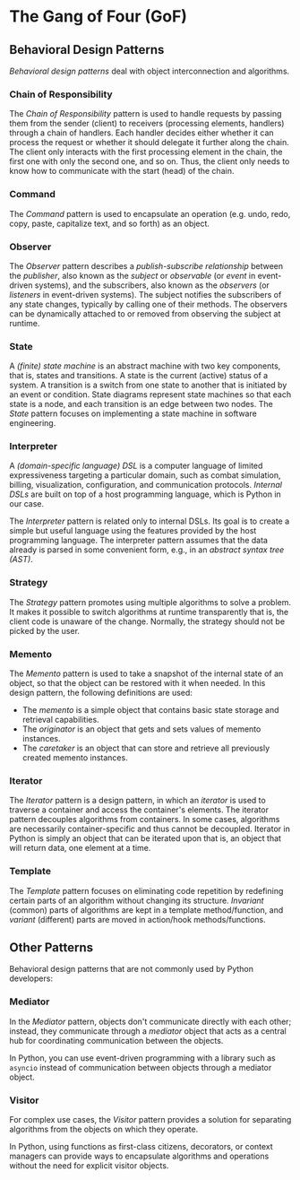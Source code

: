# The Gang of Four (GoF)

## Behavioral Design Patterns

*Behavioral design patterns* deal with object interconnection and algorithms.

### Chain of Responsibility

The *Chain of Responsibility* pattern is used to handle requests by passing them from the sender (client) to receivers 
(processing elements, handlers) through a chain of handlers. 
Each handler decides either whether it can process the request or whether it should delegate it further along the chain.
The client only interacts with the first processing element in the chain, 
the first one with only the second one, and so on.
Thus, the client only needs to know how to communicate with the start (head) of the chain.

### Command

The *Command* pattern is used to encapsulate an operation 
(e.g. undo, redo, copy, paste, capitalize text, and so forth) as an object.

### Observer

The *Observer* pattern describes a *publish-subscribe relationship* between the *publisher*, 
also known as the *subject* or *observable* (or *event* in event-driven systems), 
and the subscribers, also known as the *observers* (or *listeners* in event-driven systems).
The subject notifies the subscribers of any state changes, typically by calling one of their methods.
The observers can be dynamically attached to or removed from observing the subject at runtime.

### State

A *(finite) state machine* is an abstract machine with two key components, that is, states and transitions.
A state is the current (active) status of a system.
A transition is a switch from one state to another that is initiated by an event or condition.
State diagrams represent state machines so that each state is a node, and each transition is an edge between two nodes.
The *State* pattern focuses on implementing a state machine in software engineering.

### Interpreter

A *(domain-specific language) DSL* is a computer language of limited expressiveness targeting a particular domain,
such as combat simulation, billing, visualization, configuration, and communication protocols. 
*Internal DSLs* are built on top of a host programming language, which is Python in our case.

The *Interpreter* pattern is related only to internal DSLs. 
Its goal is to create a simple but useful language using the features provided by the host programming language.
The interpreter pattern assumes that the data already is parsed in some convenient form, 
e.g., in an *abstract syntax tree (AST)*.

### Strategy

The *Strategy* pattern promotes using multiple algorithms to solve a problem. 
It makes it possible to switch algorithms at runtime transparently that is,
the client code is unaware of the change.
Normally, the strategy should not be picked by the user.

### Memento

The *Memento* pattern is used to take a snapshot of the internal state of an object, 
so that the object can be restored with it when needed. 
In this design pattern, the following definitions are used:
- The *memento* is a simple object that contains basic state storage and retrieval capabilities.
- The *originator* is an object that gets and sets values of memento instances.
- The *caretaker* is an object that can store and retrieve all previously created memento instances.

### Iterator

The *Iterator* pattern is a design pattern, in which an *iterator* is used to traverse a container and 
access the container's elements. 
The iterator pattern decouples algorithms from containers. 
In some cases, algorithms are necessarily container-specific and thus cannot be decoupled.
Iterator in Python is simply an object that can be iterated upon 
that is, an object that will return data, one element at a time.

### Template

The *Template* pattern focuses on eliminating code repetition 
by redefining certain parts of an algorithm without changing its structure.
*Invariant* (common) parts of algorithms are kept in a template method/function, and 
*variant* (different) parts are moved in action/hook methods/functions.

## Other Patterns 

Behavioral design patterns that are not commonly used by Python developers:

### Mediator

In the *Mediator* pattern, objects don't communicate directly with each other; 
instead, they communicate through a *mediator* object 
that acts as a central hub for coordinating communication between the objects.

In Python, you can use event-driven programming with a library such as `asyncio` 
instead of communication between objects through a mediator object.

### Visitor

For complex use cases, the *Visitor* pattern provides a solution 
for separating algorithms from the objects on which they operate.

In Python, using functions as first-class citizens, decorators, or context managers 
can provide ways to encapsulate algorithms and operations without the need for explicit visitor objects.